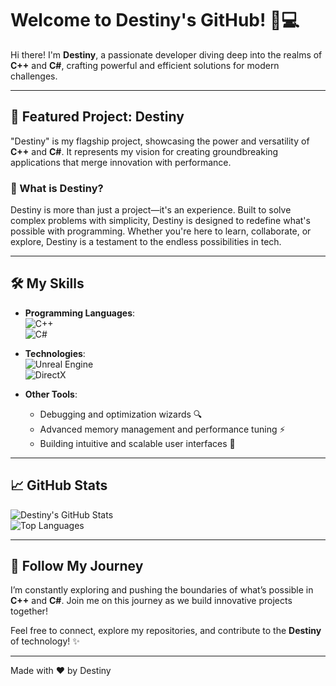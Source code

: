 # Welcome to Destiny's GitHub! 🦈💻  

Hi there! I'm **Destiny**, a passionate developer diving deep into the realms of **C++** and **C#**, crafting powerful and efficient solutions for modern challenges.  

---

## 🌟 Featured Project: **Destiny**  
"Destiny" is my flagship project, showcasing the power and versatility of **C++** and **C#**. It represents my vision for creating groundbreaking applications that merge innovation with performance.  

### 🚀 What is Destiny?  
Destiny is more than just a project—it's an experience. Built to solve complex problems with simplicity, Destiny is designed to redefine what's possible with programming. Whether you're here to learn, collaborate, or explore, Destiny is a testament to the endless possibilities in tech.

---

## 🛠️ My Skills  
- **Programming Languages**:  
  ![C++](https://img.shields.io/badge/-C++-00599C?logo=c%2B%2B&logoColor=white&style=flat)  
  ![C#](https://img.shields.io/badge/-C%23-239120?logo=csharp&logoColor=white&style=flat)  

- **Technologies**:  
  ![Unreal Engine](https://img.shields.io/badge/-Unreal%20Engine-313131?logo=unreal-engine&logoColor=white&style=flat)  
  ![DirectX](https://img.shields.io/badge/-DirectX-00457C?logo=directx&logoColor=white&style=flat)  

- **Other Tools**:  
  - Debugging and optimization wizards 🔍  
  - Advanced memory management and performance tuning ⚡  
  - Building intuitive and scalable user interfaces 🎨  

---

## 📈 GitHub Stats  
![Destiny's GitHub Stats](https://github-readme-stats.vercel.app/api?username=SharkByte&show_icons=true&theme=radical)  
![Top Languages](https://github-readme-stats.vercel.app/api/top-langs/?username=SharkByte&layout=compact&theme=radical)  

---

## 🐾 Follow My Journey  
I’m constantly exploring and pushing the boundaries of what’s possible in **C++** and **C#**. Join me on this journey as we build innovative projects together!  

Feel free to connect, explore my repositories, and contribute to the **Destiny** of technology! ✨  

---
Made with ❤️ by Destiny
